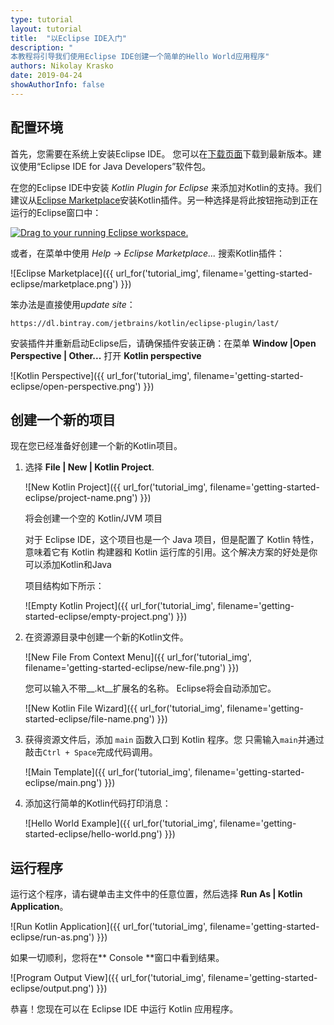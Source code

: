 ```yaml
---
type: tutorial
layout: tutorial
title:  "以Eclipse IDE入门"
description: "
本教程将引导我们使用Eclipse IDE创建一个简单的Hello World应用程序"
authors: Nikolay Krasko
date: 2019-04-24
showAuthorInfo: false
---
```


## 配置环境
首先，您需要在系统上安装Eclipse IDE。
您可以在[下载页面](https://www.eclipse.org/downloads/)下载到最新版本。建议使用“Eclipse IDE for Java Developers”软件包。

在您的Eclipse IDE中安装 _Kotlin Plugin for Eclipse_ 来添加对Kotlin的支持。我们建议从[Eclipse Marketplace](http://marketplace.eclipse.org/content/kotlin-plugin-eclipse)安装Kotlin插件。另一种选择是将此按钮拖动到正在运行的Eclipse窗口中：

<a href="http://marketplace.eclipse.org/marketplace-client-intro?mpc_install=2257536" class="drag" title="Drag to your running Eclipse workspace."><img class="img-responsive" src="https://user-gold-cdn.xitu.io/2019/5/30/16b09333df16a0dd?w=87&h=34&f=png&s=2020" alt="Drag to your running Eclipse workspace." /></a>

或者，在菜单中使用 *Help -> Eclipse Marketplace...* 搜索Kotlin插件：

   ![Eclipse Marketplace]({{ url_for('tutorial_img', filename='getting-started-eclipse/marketplace.png') }})

笨办法是直接使用*update site*：

```
https://dl.bintray.com/jetbrains/kotlin/eclipse-plugin/last/
```

安装插件并重新启动Eclipse后，请确保插件安装正确：在菜单 __Window \|Open Perspective \| Other...__ 打开 __Kotlin perspective__
    
   ![Kotlin Perspective]({{ url_for('tutorial_img', filename='getting-started-eclipse/open-perspective.png') }})

## 创建一个新的项目

现在您已经准备好创建一个新的Kotlin项目。

1. 选择 __File \| New \| Kotlin Project__.

    ![New Kotlin Project]({{ url_for('tutorial_img', filename='getting-started-eclipse/project-name.png') }})

    将会创建一个空的 Kotlin/JVM 项目
   
    对于 Eclipse IDE，这个项目也是一个 Java 项目，但是配置了 Kotlin 特性，意味着它有 Kotlin 构建器和 Kotlin 运行库的引用。这个解决方案的好处是你可以添加Kotlin和Java
   
   项目结构如下所示：

   ![Empty Kotlin Project]({{ url_for('tutorial_img', filename='getting-started-eclipse/empty-project.png') }})

2. 在资源源目录中创建一个新的Kotlin文件。

   ![New File From Context Menu]({{ url_for('tutorial_img', filename='getting-started-eclipse/new-file.png') }})
  
   您可以输入不带__.kt__扩展名的名称。 Eclipse将会自动添加它。
   
   ![New Kotlin File Wizard]({{ url_for('tutorial_img', filename='getting-started-eclipse/file-name.png') }})

3. 获得资源文件后，添加 `main` 函数入口到 Kotlin 程序。您
只需输入`main`并通过敲击`Ctrl + Space`完成代码调用。

   ![Main Template]({{ url_for('tutorial_img', filename='getting-started-eclipse/main.png') }})

4. 添加这行简单的Kotlin代码打印消息：

   ![Hello World Example]({{ url_for('tutorial_img', filename='getting-started-eclipse/hello-world.png') }})

## 运行程序

运行这个程序，请右键单击主文件中的任意位置，然后选择 __Run As \| Kotlin Application__。

   ![Run Kotlin Application]({{ url_for('tutorial_img', filename='getting-started-eclipse/run-as.png') }})
   
如果一切顺利，您将在** Console **窗口中看到结果。

   ![Program Output View]({{ url_for('tutorial_img', filename='getting-started-eclipse/output.png') }})

恭喜！您现在可以在 Eclipse IDE 中运行 Kotlin 应用程序。

